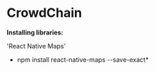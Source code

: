 # CrowdChain


**Installing libraries:**

'React Native Maps'
*  npm install react-native-maps --save-exact*
